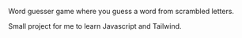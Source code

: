 Word guesser game where you guess a word from scrambled letters.

Small project for me to learn Javascript and Tailwind. 